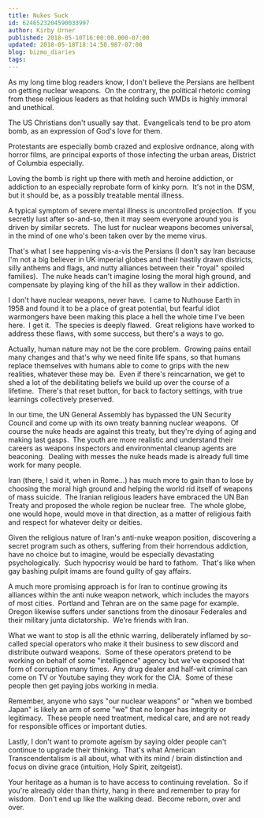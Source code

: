 ```yaml
---
title: Nukes Suck
id: 6246523204590033997
author: Kirby Urner
published: 2018-05-10T16:00:00.000-07:00
updated: 2018-05-18T18:14:50.987-07:00
blog: bizmo_diaries
tags: 
---
```


[](https://blogger.googleusercontent.com/img/b/R29vZ2xl/AVvXsEhErlj-mdDxYsmMEgjwuBiz1BOZxA6ygycnQKaIZzX5-MPuFphLchybew5JK7iD4PD1xdsUkhzt5hnBXSUdiiIDDH62N_P1tXpoV9ivGFBAHM2BE9Uc14taLn10GohowzFe3_VB/s1600/cartoon2.jpg)

As my long time blog readers know, I don't believe the Persians are hellbent on getting nuclear weapons.  On the contrary, the political rhetoric coming from these religious leaders as that holding such WMDs is highly immoral and unethical.

The US Christians don't usually say that.  Evangelicals tend to be pro atom bomb, as an expression of God's love for them.

Protestants are especially bomb crazed and explosive ordnance, along with horror films, are principal exports of those infecting the urban areas, District of Columbia especially.

Loving the bomb is right up there with meth and heroine addiction, or addiction to an especially reprobate form of kinky porn.  It's not in the DSM, but it should be, as a possibly treatable mental illness.

A typical symptom of severe mental illness is uncontrolled projection.  If you secretly lust after so-and-so, then it may seem everyone around you is driven by similar secrets.  The lust for nuclear weapons becomes universal, in the mind of one who's been taken over by the meme virus.

That's what I see happening vis-a-vis the Persians (I don't say Iran because I'm not a big believer in UK imperial globes and their hastily drawn districts, silly anthems and flags, and nutty alliances between their "royal" spoiled families).  The nuke heads can't imagine losing the moral high ground, and compensate by playing king of the hill as they wallow in their addiction.

I don't have nuclear weapons, never have.  I came to Nuthouse Earth in 1958 and found it to be a place of great potential, but fearful idiot warmongers have been making this place a hell the whole time I've been here.  I get it.  The species is deeply flawed.  Great religions have worked to address these flaws, with some success, but there's a ways to go.

Actually, human nature may not be the core problem.  Growing pains entail many changes and that's why we need finite life spans, so that humans replace themselves with humans able to come to grips with the new realities, whatever these may be.  Even if there's reincarnation, we get to shed a lot of the debilitating beliefs we build up over the course of a lifetime.  There's that reset button, for back to factory settings, with true learnings collectively preserved.

In our time, the UN General Assembly has bypassed the UN Security Council and come up with its own treaty banning nuclear weapons.  Of course the nuke heads are against this treaty, but they're dying of aging and making last gasps.  The youth are more realistic and understand their careers as weapons inspectors and environmental cleanup agents are beaconing.  Dealing with messes the nuke heads made is already full time work for many people.

Iran (there, I said it, when in Rome...) has much more to gain than to lose by choosing the moral high ground and helping the world rid itself of weapons of mass suicide.  The Iranian religious leaders have embraced the UN Ban Treaty and proposed the whole region be nuclear free.  The whole globe, one would hope, would move in that direction, as a matter of religious faith and respect for whatever deity or deities.

Given the religious nature of Iran's anti-nuke weapon position, discovering a secret program such as others, suffering from their horrendous addiction, have no choice but to imagine, would be especially devastating psychologically.  Such hypocrisy would be hard to fathom.  That's like when gay bashing pulpit imams are found guilty of gay affairs.

A much more promising approach is for Iran to continue growing its alliances within the anti nuke weapon network, which includes the mayors of most cities.  Portland and Tehran are on the same page for example.  Oregon likewise suffers under sanctions from the dinosaur Federales and their military junta dictatorship.  We're friends with Iran.

What we want to stop is all the ethnic warring, deliberately inflamed by so-called special operators who make it their business to sew discord and distribute outward weapons.  Some of these operators pretend to be working on behalf of some "intelligence" agency but we've exposed that form of corruption many times.  Any drug dealer and half-wit criminal can come on TV or Youtube saying they work for the CIA.  Some of these people then get paying jobs working in media.

Remember, anyone who says "our nuclear weapons" or "when we bombed Japan" is likely an arm of some "we" that no longer has integrity or legitimacy.  These people need treatment, medical care, and are not ready for responsible offices or important duties.

Lastly, I don't want to promote ageism by saying older people can't continue to upgrade their thinking.  That's what American Transcendentalism is all about, what with its mind / brain distinction and focus on divine grace (intuition, Holy Spirit, zeitgeist).

Your heritage as a human is to have access to continuing revelation.  So if you're already older than thirty, hang in there and remember to pray for wisdom.  Don't end up like the walking dead.  Become reborn, over and over.